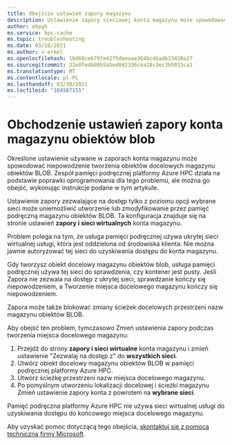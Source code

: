```yaml
---
title: Obejście ustawień zapory magazynu
description: Ustawienie zapory sieciowej konta magazynu może spowodować niepowodzenie podczas tworzenia obiektu docelowego usługi Azure Blob Storage w pamięci podręcznej Azure HPC. W tym artykule przedstawiono obejście tego problemu do momentu wprowadzenia poprawki oprogramowania.
author: ekpgh
ms.service: hpc-cache
ms.topic: troubleshooting
ms.date: 03/18/2021
ms.author: v-erkel
ms.openlocfilehash: 10d68ce679fe42f5deeaae364bc46adb23436a27
ms.sourcegitcommit: 32e0fedb80b5a5ed0d2336cea18c3ec3b5015ca1
ms.translationtype: MT
ms.contentlocale: pl-PL
ms.lasthandoff: 03/30/2021
ms.locfileid: "104587155"
---
```

# <a name="work-around-blob-storage-account-firewall-settings"></a>Obchodzenie ustawień zapory konta magazynu obiektów blob

Określone ustawienie używane w zaporach konta magazynu może spowodować niepowodzenie tworzenia obiektów docelowych magazynu obiektów BLOB. Zespół pamięci podręcznej platformy Azure HPC działa na podstawie poprawki oprogramowania dla tego problemu, ale można go obejść, wykonując instrukcje podane w tym artykule.

Ustawienie zapory zezwalające na dostęp tylko z poziomu opcji wybrane sieci może uniemożliwić utworzenie lub zmodyfikowanie przez pamięć podręczną magazynu obiektów BLOB. Ta konfiguracja znajduje się na stronie ustawień **zapory i sieci wirtualnych** konta magazynu.

Problem polega na tym, że usługa pamięci podręcznej używa ukrytej sieci wirtualnej usługi, która jest oddzielona od środowiska klienta. Nie można jawnie autoryzować tej sieci do uzyskiwania dostępu do konta magazynu.

Gdy tworzysz obiekt docelowy magazynu obiektów blob, usługa pamięci podręcznej używa tej sieci do sprawdzenia, czy kontener jest pusty. Jeśli Zapora nie zezwala na dostęp z ukrytej sieci, sprawdzanie kończy się niepowodzeniem, a Tworzenie miejsca docelowego magazynu kończy się niepowodzeniem.

Zapora może także blokować zmiany ścieżek docelowych przestrzeni nazw magazynu obiektów BLOB.

Aby obejść ten problem, tymczasowo Zmień ustawienia zapory podczas tworzenia miejsca docelowego magazynu:

1. Przejdź do strony **zapory i sieci wirtualne** konta magazynu i zmień ustawienie "Zezwalaj na dostęp z" do **wszystkich sieci**.
1. Utwórz obiekt docelowy magazynu obiektów BLOB w pamięci podręcznej platformy Azure HPC.
1. Utwórz ścieżkę przestrzeni nazw miejsca docelowego magazynu.
1. Po pomyślnym utworzeniu lokalizacji docelowej i ścieżki magazynu Zmień ustawienie zapory konta z powrotem na **wybrane sieci**.

Pamięć podręczna platformy Azure HPC nie używa sieci wirtualnej usługi do uzyskiwania dostępu do końcowego miejsca docelowego magazynu.

Aby uzyskać pomoc dotyczącą tego obejścia, [skontaktuj się z pomocą techniczną firmy Microsoft](hpc-cache-support-ticket.md).
